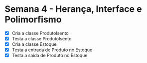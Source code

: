 # Semana 4 - Herança, Interface e Polimorfismo
- [x]  Cria a classe ProdutoIsento
- [x]  Testa a classe ProdutoIsento
- [x]  Cria a classe Estoque
- [x]  Testa a entrada de Produto no Estoque
- [x] Testa a saída de Produto no Estoque

